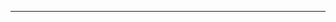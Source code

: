 <!--# 👋 ¡Hola! Soy Miguelangel 

![GitHub Followers](https://img.shields.io/github/followers/tu_usuario?style=social)  
![GitHub Stars](https://img.shields.io/github/stars/tu_usuario?style=social) 

---

### 💻 Acerca de mí  
Soy un desarrollador apasionado por **[temas principales, e.g., desarrollo backend, análisis de datos, personalización de Odoo]**.  
Me encanta aprender nuevas tecnologías y trabajar en proyectos desafiantes que tienen un impacto positivo. 🌟  

---

### 🛠️ Tecnologías y Herramientas
![Python](https://img.shields.io/badge/-Python-3776AB?logo=python&logoColor=white&style=flat-square)
![Odoo](https://img.shields.io/badge/-Odoo-87329D?logo=odoo&logoColor=white&style=flat-square)
![Git](https://img.shields.io/badge/-Git-F05032?logo=git&logoColor=white&style=flat-square)
![PostgreSQL](https://img.shields.io/badge/-PostgreSQL-336791?logo=postgresql&logoColor=white&style=flat-square)
![Visual Studio Code](https://img.shields.io/badge/-VS%20Code-007ACC?logo=visual-studio-code&logoColor=white&style=flat-square)

---

<!--### 📈 Mis estadísticas
<p align="center">
  <img src="https://github-readme-stats.vercel.app/api?username=tu_usuario&show_icons=true&theme=radical" alt="Estadísticas de GitHub" />
  <img src="https://github-readme-stats.vercel.app/api/top-langs/?username=tu_usuario&layout=compact&theme=radical" alt="Lenguajes más usados" />
</p>
-->

---

<!--### 📫 Cómo contactarme
- 📧 Correo: [lacruzmiguelangel@gmail.com](mailto:lacruzmiguelangel@gmail.com)  
- 💼 LinkedIn: [linkedin.com/in/tu_usuario](https://linkedin.com/in/tu_usuario)  
- 🌐 Portafolio: [https://tu-portfolio.com](https://tu-portfolio.com)

---

### 🏆 Logros destacados
- 🚀 **Proyecto 1:** Desarrollé una aplicación para un centro de salud en la que se requería un sistema de gestión para sus pacientes e historias médicas.  
- 🏅 **Proyecto 2:** Implementé soluciones personalizadas en Odoo para [descripción breve].  

---

<!--¡Gracias por visitar mi perfil! 😊-->
